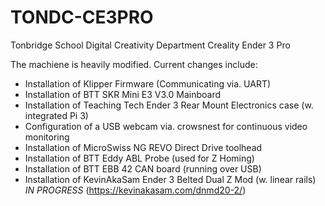 # TONDC-CE3PRO
 Tonbridge School Digital Creativity Department Creality Ender 3 Pro

The machiene is heavily modified. Current changes include:

- Installation of Klipper Firmware (Communicating via. UART)
- Installation of BTT SKR Mini E3 V3.0 Mainboard
- Installation of Teaching Tech Ender 3 Rear Mount Electronics case (w. integrated Pi 3)
- Configuration of a USB webcam via. crowsnest for continuous video monitoring
- Installation of MicroSwiss NG REVO Direct Drive toolhead
- Installation of BTT Eddy ABL Probe (used for Z Homing)
- Installation of BTT EBB 42 CAN board (running over USB)
- Installation of KevinAkaSam Ender 3 Belted Dual Z Mod (w. linear rails) *IN PROGRESS* (https://kevinakasam.com/dnmd20-2/)